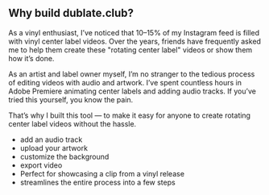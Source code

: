 ## Why build dublate.club?

As a vinyl enthusiast, I’ve noticed that 10–15% of my Instagram feed is filled with vinyl center label videos. Over the years, friends have frequently asked me to help them create these "rotating center label" videos or show them how it’s done.

As an artist and label owner myself, I’m no stranger to the tedious process of editing videos with audio and artwork. I’ve spent countless hours in Adobe Premiere animating center labels and adding audio tracks. If you’ve tried this yourself, you know the pain.

That’s why I built this tool — to make it easy for anyone to create rotating center label videos without the hassle.

- add an audio track
- upload your artwork
- customize the background
- export video
- Perfect for showcasing a clip from a vinyl release
- streamlines the entire process into a few steps

